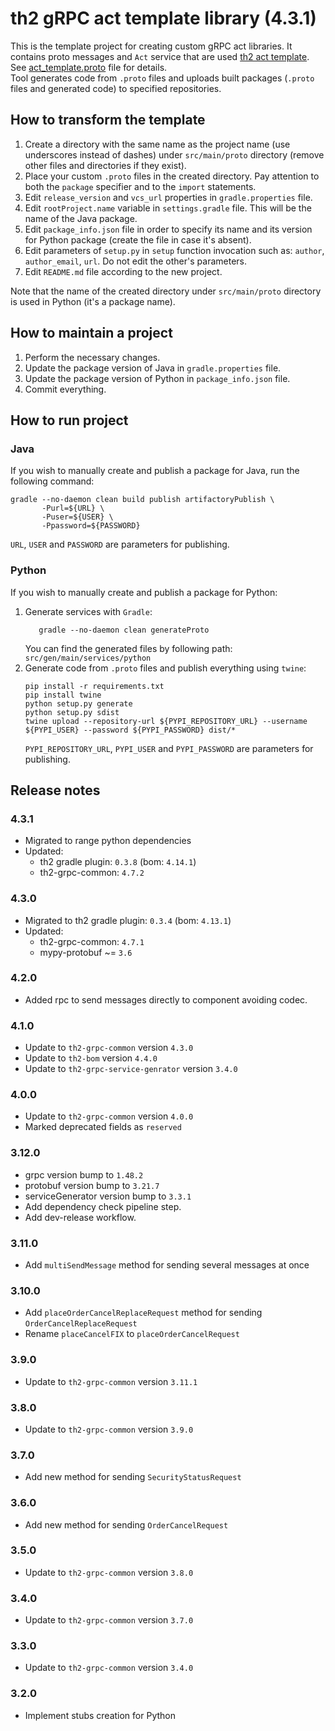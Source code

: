 # th2 gRPC act template library (4.3.1)

This is the template project for creating custom gRPC act libraries. It contains proto messages and `Act` service that
are used [th2 act template](https://github.com/th2-net/th2-act-template-j "th2-act-template-j").
See [act_template.proto](src/main/proto/th2_grpc_act_template/act_template.proto "act_template.proto") file for
details. <br>
Tool generates code from `.proto` files and uploads built packages (`.proto` files and generated code) to specified
repositories.

## How to transform the template

1. Create a directory with the same name as the project name (use underscores instead of dashes) under `src/main/proto`
   directory (remove other files and directories if they exist).
2. Place your custom `.proto` files in the created directory. Pay attention to both the `package` specifier and to
   the `import` statements.
3. Edit `release_version` and `vcs_url` properties in `gradle.properties` file.
4. Edit `rootProject.name` variable in `settings.gradle` file. This will be the name of the Java package.
5. Edit `package_info.json` file in order to specify its name and its version for Python package (create the file in
   case it's absent).
6. Edit parameters of `setup.py` in `setup` function invocation such as: `author`, `author_email`, `url`. Do not edit
   the other's parameters.
7. Edit `README.md` file according to the new project.

Note that the name of the created directory under `src/main/proto` directory is used in Python (it's a package name).

## How to maintain a project

1. Perform the necessary changes.
2. Update the package version of Java in `gradle.properties` file.
3. Update the package version of Python in `package_info.json` file.
4. Commit everything.

## How to run project

### Java

If you wish to manually create and publish a package for Java, run the following command:

```
gradle --no-daemon clean build publish artifactoryPublish \
       -Purl=${URL} \ 
       -Puser=${USER} \
       -Ppassword=${PASSWORD}
```

`URL`, `USER` and `PASSWORD` are parameters for publishing.

### Python

If you wish to manually create and publish a package for Python:

1. Generate services with `Gradle`:
    ```
       gradle --no-daemon clean generateProto
    ```
   You can find the generated files by following path: `src/gen/main/services/python`
2. Generate code from `.proto` files and publish everything using `twine`:
    ```
    pip install -r requirements.txt
    pip install twine
    python setup.py generate
    python setup.py sdist
    twine upload --repository-url ${PYPI_REPOSITORY_URL} --username ${PYPI_USER} --password ${PYPI_PASSWORD} dist/*
    ```
   `PYPI_REPOSITORY_URL`, `PYPI_USER` and `PYPI_PASSWORD` are parameters for publishing.

## Release notes

### 4.3.1

+ Migrated to range python dependencies
+ Updated:
  + th2 gradle plugin: `0.3.8` (bom: `4.14.1`)
  + th2-grpc-common: `4.7.2`

### 4.3.0

+ Migrated to th2 gradle plugin: `0.3.4` (bom: `4.13.1`)
+ Updated:
  + th2-grpc-common: `4.7.1`
  + mypy-protobuf ~= `3.6`

### 4.2.0
+ Added rpc to send messages directly to component avoiding codec.

### 4.1.0

+ Update to `th2-grpc-common` version `4.3.0`
+ Update to `th2-bom` version `4.4.0`
+ Update to `th2-grpc-service-genrator` version `3.4.0`

### 4.0.0

+ Update to `th2-grpc-common` version `4.0.0`
+ Marked deprecated fields as `reserved`

### 3.12.0

+ grpc version bump to `1.48.2`
+ protobuf version bump to `3.21.7`
+ serviceGenerator version bump to `3.3.1`
+ Add dependency check pipeline step.
+ Add dev-release workflow.

### 3.11.0

+ Add `multiSendMessage` method for sending several messages at once

### 3.10.0

+ Add `placeOrderCancelReplaceRequest` method for sending `OrderCancelReplaceRequest`
+ Rename `placeCancelFIX` to `placeOrderCancelRequest`

### 3.9.0

+ Update to `th2-grpc-common` version `3.11.1`

### 3.8.0

+ Update to `th2-grpc-common` version `3.9.0`

### 3.7.0

+ Add new method for sending `SecurityStatusRequest`

### 3.6.0

+ Add new method for sending `OrderCancelRequest`

### 3.5.0

+ Update to `th2-grpc-common` version `3.8.0`

### 3.4.0

+ Update to `th2-grpc-common` version `3.7.0`

### 3.3.0

+ Update to `th2-grpc-common` version `3.4.0`

### 3.2.0

+ Implement stubs creation for Python